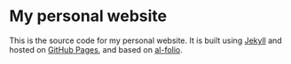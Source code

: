 # My personal website

This is the source code for my personal website. It is built using [Jekyll](https://jekyllrb.com/) and hosted on [GitHub Pages](https://pages.github.com/), and based on [al-folio](https://github.com/alshedivat/al-folio).